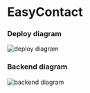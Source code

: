 # EasyContact

### Deploy diagram
<img src="https://raw.githubusercontent.com/xiaoshaoyc/EasyContact/misc/25ab122aa53b51bdd655e14ca446fc7ab60e5b89/deploy%20diagram.jpg" alt="deploy diagram" />


### Backend diagram
<img src="https://raw.githubusercontent.com/xiaoshaoyc/EasyContact/misc/25ab122aa53b51bdd655e14ca446fc7ab60e5b89/backend%20diagram.jpg" alt="backend diagram" />
